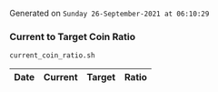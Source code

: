 Generated on `Sunday 26-September-2021 at 06:10:29`

### Current to Target Coin Ratio
`current_coin_ratio.sh`

Date|Current|Target|Ratio
---|---|---|---
